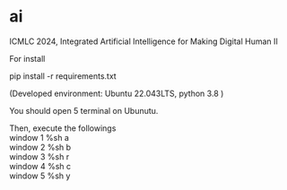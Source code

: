 # ai
ICMLC 2024,  Integrated Artificial Intelligence for Making Digital
Human II

For install  

pip install -r requirements.txt


(Developed environment: Ubuntu 22.043LTS, python 3.8 )


You should open 5 terminal on Ubunutu.



Then, execute the followings  
window 1  %sh a  
window 2  %sh b  
window 3  %sh r  
window 4  %sh c  
window 5  %sh y  

